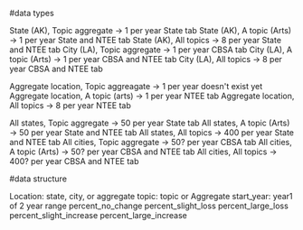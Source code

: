 #data types

State (AK), Topic aggregate -> 1 per year			State tab
State (AK), A topic (Arts) -> 1 per year			State and NTEE tab
State (AK), All topics -> 8 per year				State and NTEE tab
City (LA), Topic aggregate -> 1 per year			CBSA tab
City (LA), A topic (Arts) -> 1 per year				CBSA and NTEE tab
City (LA), All topics -> 8 per year					CBSA and NTEE tab

Aggregate location, Topic aggreagate -> 1 per year	doesn't exist yet
Aggregate location, A topic (arts) -> 1 per year	NTEE tab
Aggregate location, All topics -> 8 per year		NTEE tab


All states, Topic aggregate -> 50 per year			State tab
All states, A topic (Arts) -> 50 per year			State and NTEE tab
All states, All topics -> 400 per year				State and NTEE tab
All cities, Topic aggregate -> 50? per year			CBSA tab
All cities, A topic (Arts) -> 50? per year			CBSA and NTEE tab
All cities, All topics -> 400? per year				CBSA and NTEE tab



#data structure

Location: state, city, or aggregate
topic: topic or Aggregate
start_year: year1 of 2 year range
percent_no_change
percent_slight_loss
percent_large_loss
percent_slight_increase
percent_large_increase
